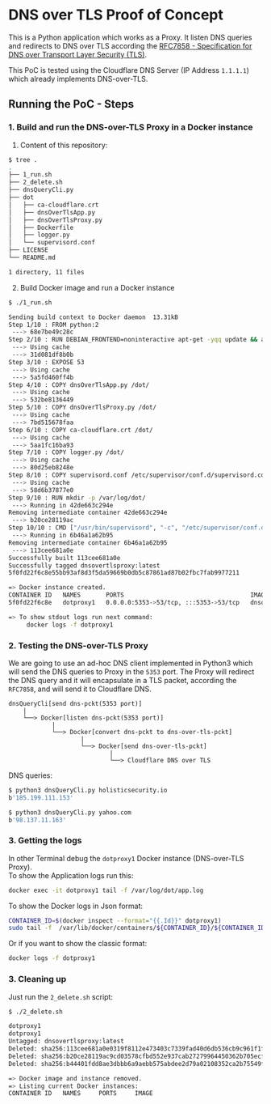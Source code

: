 # DNS over TLS Proof of Concept

This is a Python application which works as a Proxy. It listen DNS queries and redirects to DNS over TLS according the [RFC7858 - Specification for DNS over Transport Layer Security (TLS)](https://tools.ietf.org/html/rfc7858).

This PoC is tested using the Cloudflare DNS Server (IP Address `1.1.1.1`) which already implements DNS-over-TLS.

## Running the PoC - Steps

### 1. Build and run the DNS-over-TLS Proxy in a Docker instance

1. Content of this repository:
```sh
$ tree .
.
├── 1_run.sh
├── 2_delete.sh
├── dnsQueryCli.py
├── dot
│   ├── ca-cloudflare.crt
│   ├── dnsOverTlsApp.py
│   ├── dnsOverTlsProxy.py
│   ├── Dockerfile
│   ├── logger.py
│   └── supervisord.conf
├── LICENSE
└── README.md

1 directory, 11 files
```

2. Build Docker image and run a Docker instance
```sh
$ ./1_run.sh

Sending build context to Docker daemon  13.31kB
Step 1/10 : FROM python:2
 ---> 68e7be49c28c
Step 2/10 : RUN DEBIAN_FRONTEND=noninteractive apt-get -yqq update && apt-get -yqq install supervisor
 ---> Using cache
 ---> 31d081df8b0b
Step 3/10 : EXPOSE 53
 ---> Using cache
 ---> 5a5fd460ff4b
Step 4/10 : COPY dnsOverTlsApp.py /dot/
 ---> Using cache
 ---> 532be8136449
Step 5/10 : COPY dnsOverTlsProxy.py /dot/
 ---> Using cache
 ---> 7bd515678faa
Step 6/10 : COPY ca-cloudflare.crt /dot/
 ---> Using cache
 ---> 5aa1fc16ba93
Step 7/10 : COPY logger.py /dot/
 ---> Using cache
 ---> 80d25eb8248e
Step 8/10 : COPY supervisord.conf /etc/supervisor/conf.d/supervisord.conf
 ---> Using cache
 ---> 58d6b37877e0
Step 9/10 : RUN mkdir -p /var/log/dot/
 ---> Running in 42de663c294e
Removing intermediate container 42de663c294e
 ---> b20ce28119ac
Step 10/10 : CMD ["/usr/bin/supervisord", "-c", "/etc/supervisor/conf.d/supervisord.conf"]
 ---> Running in 6b46a1a62b95
Removing intermediate container 6b46a1a62b95
 ---> 113cee681a0e
Successfully built 113cee681a0e
Successfully tagged dnsovertlsproxy:latest
5f0fd22f6c8e55bb93af8d3f5da59669b0db5c87861ad87b02fbc7fab9977211

=> Docker instance created.
CONTAINER ID   NAMES       PORTS                                   IMAGE
5f0fd22f6c8e   dotproxy1   0.0.0.0:5353->53/tcp, :::5353->53/tcp   dnsovertlsproxy

=> To show stdout logs run next command: 
	 docker logs -f dotproxy1
```

### 2. Testing the DNS-over-TLS Proxy

We are going to use an ad-hoc DNS client implemented in Python3 which will send the DNS queries to Proxy in the `5353` port. The Proxy will redirect the DNS query and it will encapsulate in a TLS packet, according the `RFC7858`, and will send it to Cloudflare DNS.

```
dnsQueryCli[send dns-pckt(5353 port)]
    | 
    └──> Docker[listen dns-pckt(5353 port)]
            |  
            └──> Docker[convert dns-pckt to dns-over-tls-pckt]
                    | 
                    └──> Docker[send dns-over-tls-pckt]
                            | 
                            └──> Cloudflare DNS over TLS
```

DNS queries:
```sh
$ python3 dnsQueryCli.py holisticsecurity.io 
b'185.199.111.153'

$ python3 dnsQueryCli.py yahoo.com 
b'98.137.11.163'
```

### 3. Getting the logs

In other Terminal debug the `dotproxy1` Docker instance (DNS-over-TLS Proxy).  
To show the Application logs run this:
```sh
docker exec -it dotproxy1 tail -f /var/log/dot/app.log
```

To show the Docker logs in Json format:
```sh
CONTAINER_ID=$(docker inspect --format="{{.Id}}" dotproxy1)
sudo tail -f  /var/lib/docker/containers/${CONTAINER_ID}/${CONTAINER_ID}-json.log | jq
```

Or if you want to show the classic format:
```sh
docker logs -f dotproxy1
```

### 3. Cleaning up

Just run the `2_delete.sh` script:
```sh
$ ./2_delete.sh

dotproxy1
dotproxy1
Untagged: dnsovertlsproxy:latest
Deleted: sha256:113cee681a0e0319f8112e473403c7339fad40d6db536cb9c961f1fc8f3269aa
Deleted: sha256:b20ce28119ac9cd03578cfbd552e937cab27279964450362b705ecfa156cdcc6
Deleted: sha256:b44401fdd8ae3dbbb6a9aebb575abdee2d79a02108352ca2b75549f5018055e5

=> Docker image and instance removed.
=> Listing current Docker instances:
CONTAINER ID   NAMES     PORTS     IMAGE

```
